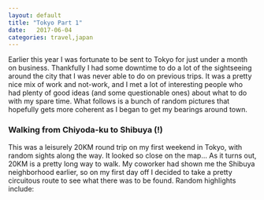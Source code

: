 ```yaml
---
layout: default
title: "Tokyo Part 1"
date:   2017-06-04
categories: travel,japan
---
```

Earlier this year I was fortunate to be sent to Tokyo for just under a month on business. 
Thankfully I had some downtime to do a lot of the sightseeing around the city that I was 
never able to do on previous trips. It was a pretty nice mix of work and not-work, and I 
met a lot of interesting people who had plenty of good ideas (and some questionable ones) about 
what to do with my spare time. What follows is a bunch of random pictures that hopefully 
gets more coherent as I began to get my bearings around town.

### Walking from Chiyoda-ku to Shibuya (!)
This was a leisurely 20KM round trip on my first weekend in Tokyo, with random sights along 
the way. It looked so close on the map... As it turns out, 20KM is a pretty long way to walk. 
My coworker had shown me the Shibuya neighborhood earlier, so on my first day off I decided to take a pretty circuitous route to see what there was to be found. Random highlights include:
